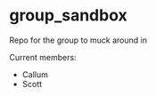 group_sandbox
=============

Repo for the group to muck around in

Current members:
* Callum
* Scott
